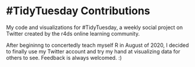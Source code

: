 # #TidyTuesday Contributions
My code and visualizations for #TidyTuesday, a weekly social project on Twitter created by the r4ds online learning community. 

After begininng to concertedly teach myself R in August of 2020, I decided to finally use my Twitter account and try my hand at 
visualizing data for others to see. Feedback is always welcomed. :)




